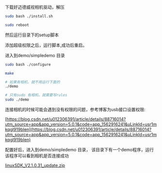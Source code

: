 
下载好迈德威视相机驱动，解压


```bash
sudo bash ./install.sh

sudo reboot

```

然后运行目录下的setup脚本

添加超级权限之后，运行脚本,成功后重启。



进入到demo/simpledemo 目录


```bash
sudo bash ./configure

make 

# 如果有相机，就不用运行下面的
./demo

# 只有sudo 有相机，就需要写rules 
sudo ./demo


```



连接相机的时候可能会遇到没有权限的问题，参考博客为usb接口设置权限:

>

[https://blog.csdn.net/u012306391/article/details/88716014?utm_source=app&app_version=5.0.1&code=app_1562916241&uLinkId=usr1mkqgl919blen](https://blog.csdn.net/u012306391/article/details/88716014?utm_source=app&app_version=5.0.1&code=app_1562916241&uLinkId=usr1mkqgl919blen)

配置好后，进入到demo/simpledemo 目录， 该目录下有一个demo程序，运行该程序可以看到相机是否连接成功



[linuxSDK_V2.1.0.31_update.zip](file/knowledge/d3e1d995-0d5e-4dc4-9930-fc71bd80dc5b.zip)


